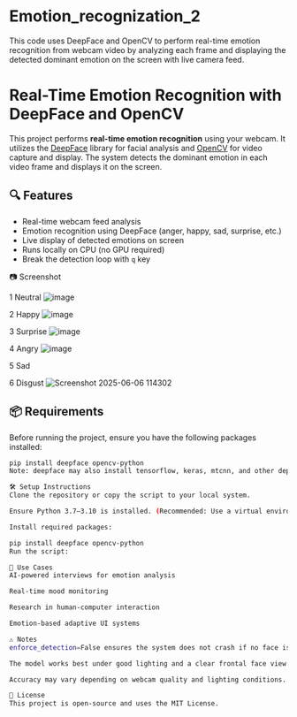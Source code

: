 # Emotion_recognization_2
This code uses DeepFace and OpenCV to perform real-time emotion recognition from webcam video by analyzing each frame and displaying the detected dominant emotion on the screen with live camera feed.

# Real-Time Emotion Recognition with DeepFace and OpenCV

This project performs **real-time emotion recognition** using your webcam. It utilizes the [DeepFace](https://github.com/serengil/deepface) library for facial analysis and [OpenCV](https://opencv.org/) for video capture and display. The system detects the dominant emotion in each video frame and displays it on the screen.

## 🔍 Features

- Real-time webcam feed analysis
- Emotion recognition using DeepFace (anger, happy, sad, surprise, etc.)
- Live display of detected emotions on screen
- Runs locally on CPU (no GPU required)
- Break the detection loop with `q` key

📷 Screenshot

1 Neutral
![image](https://github.com/user-attachments/assets/2b34e64f-7a8f-48fc-a0b8-5201b8437a12)

2 Happy
![image](https://github.com/user-attachments/assets/6981c053-7733-46cc-97dc-52e566afcbad)

3 Surprise
![image](https://github.com/user-attachments/assets/53028c70-dcb9-4321-b0ce-5d0569a95fc9)

4 Angry
![image](https://github.com/user-attachments/assets/714888a9-39df-4ac7-a4f4-d44cac289743)

5 Sad


6 Disgust
![Screenshot 2025-06-06 114302](https://github.com/user-attachments/assets/269bc8a4-c188-40ca-b077-14a4799ef2d0)


## 📦 Requirements

Before running the project, ensure you have the following packages installed:

```bash
pip install deepface opencv-python
Note: deepface may also install tensorflow, keras, mtcnn, and other dependencies automatically.

🛠 Setup Instructions
Clone the repository or copy the script to your local system.

Ensure Python 3.7–3.10 is installed. (Recommended: Use a virtual environment.)

Install required packages:

pip install deepface opencv-python
Run the script:

🎯 Use Cases
AI-powered interviews for emotion analysis

Real-time mood monitoring

Research in human-computer interaction

Emotion-based adaptive UI systems

⚠️ Notes
enforce_detection=False ensures the system does not crash if no face is detected.

The model works best under good lighting and a clear frontal face view.

Accuracy may vary depending on webcam quality and lighting conditions.

📜 License
This project is open-source and uses the MIT License.
